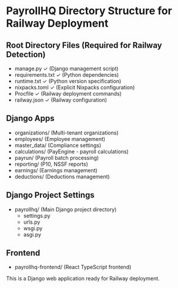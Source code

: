 # PayrollHQ Directory Structure for Railway Deployment

## Root Directory Files (Required for Railway Detection)
- manage.py ✓ (Django management script)
- requirements.txt ✓ (Python dependencies) 
- runtime.txt ✓ (Python version specification)
- nixpacks.toml ✓ (Explicit Nixpacks configuration)
- Procfile ✓ (Railway deployment commands)
- railway.json ✓ (Railway configuration)

## Django Apps
- organizations/ (Multi-tenant organizations)
- employees/ (Employee management)
- master_data/ (Compliance settings)
- calculations/ (PayEngine - payroll calculations)
- payrun/ (Payroll batch processing)
- reporting/ (P10, NSSF reports)
- earnings/ (Earnings management)
- deductions/ (Deductions management)

## Django Project Settings
- payrollhq/ (Main Django project directory)
  - settings.py
  - urls.py
  - wsgi.py
  - asgi.py

## Frontend
- payrollhq-frontend/ (React TypeScript frontend)

This is a Django web application ready for Railway deployment.